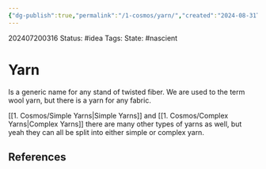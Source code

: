 ```yaml
---
{"dg-publish":true,"permalink":"/1-cosmos/yarn/","created":"2024-08-31T23:47:14.701-04:00","updated":"2024-07-20T03:16:27.684-04:00"}
---
```


202407200316
Status: #idea
Tags: 
State: #nascient
# Yarn

Is a generic name for any stand of twisted fiber. We are used to the term wool yarn, but there is a yarn for any fabric.

[[1. Cosmos/Simple Yarns\|Simple Yarns]] and [[1. Cosmos/Complex Yarns\|Complex Yarns]]
there are many other types of yarns as well, but yeah they can all be split into either simple or complex yarn.

## References
